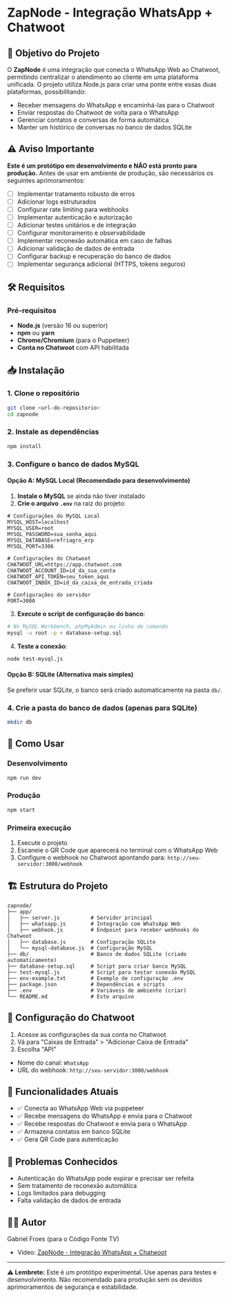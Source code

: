 # ZapNode - Integração WhatsApp + Chatwoot

## 🎯 Objetivo do Projeto

O **ZapNode** é uma integração que conecta o WhatsApp Web ao Chatwoot, permitindo centralizar o atendimento ao cliente em uma plataforma unificada. O projeto utiliza Node.js para criar uma ponte entre essas duas plataformas, possibilitando:

- Receber mensagens do WhatsApp e encaminhá-las para o Chatwoot
- Enviar respostas do Chatwoot de volta para o WhatsApp
- Gerenciar contatos e conversas de forma automática
- Manter um histórico de conversas no banco de dados SQLite

## ⚠️ Aviso Importante

**Este é um protótipo em desenvolvimento e NÃO está pronto para produção.** Antes de usar em ambiente de produção, são necessários os seguintes aprimoramentos:

- [ ] Implementar tratamento robusto de erros
- [ ] Adicionar logs estruturados
- [ ] Configurar rate limiting para webhooks
- [ ] Implementar autenticação e autorização
- [ ] Adicionar testes unitários e de integração
- [ ] Configurar monitoramento e observabilidade
- [ ] Implementar reconexão automática em caso de falhas
- [ ] Adicionar validação de dados de entrada
- [ ] Configurar backup e recuperação do banco de dados
- [ ] Implementar segurança adicional (HTTPS, tokens seguros)

## 🛠️ Requisitos

### Pré-requisitos

- **Node.js** (versão 16 ou superior)
- **npm** ou **yarn**
- **Chrome/Chromium** (para o Puppeteer)
- **Conta no Chatwoot** com API habilitada

## 📥 Instalação

### 1. Clone o repositório

```bash
git clone <url-do-repositorio>
cd zapnode
```

### 2. Instale as dependências

```bash
npm install
```

### 3. Configure o banco de dados MySQL

#### Opção A: MySQL Local (Recomendado para desenvolvimento)

1. **Instale o MySQL** se ainda não tiver instalado
2. **Crie o arquivo `.env`** na raiz do projeto:

```env
# Configurações do MySQL Local
MYSQL_HOST=localhost
MYSQL_USER=root
MYSQL_PASSWORD=sua_senha_aqui
MYSQL_DATABASE=refriagro_erp
MYSQL_PORT=3306

# Configurações do Chatwoot
CHATWOOT_URL=https://app.chatwoot.com
CHATWOOT_ACCOUNT_ID=id_da_sua_conta
CHATWOOT_API_TOKEN=seu_token_aqui
CHATWOOT_INBOX_ID=id_da_caixa_de_entrada_criada

# Configurações do servidor
PORT=3000
```

3. **Execute o script de configuração do banco**:
```bash
# No MySQL Workbench, phpMyAdmin ou linha de comando
mysql -u root -p < database-setup.sql
```

4. **Teste a conexão**:
```bash
node test-mysql.js
```

#### Opção B: SQLite (Alternativa mais simples)

Se preferir usar SQLite, o banco será criado automaticamente na pasta `db/`.

### 4. Crie a pasta do banco de dados (apenas para SQLite)

```bash
mkdir db
```

## 🚀 Como Usar

### Desenvolvimento

```bash
npm run dev
```

### Produção

```bash
npm start
```

### Primeira execução

1. Execute o projeto
2. Escaneie o QR Code que aparecerá no terminal com o WhatsApp Web
3. Configure o webhook no Chatwoot apontando para: `http://seu-servidor:3000/webhook`

## 🏗️ Estrutura do Projeto

```text
zapnode/
├── app/
│   ├── server.js          # Servidor principal
│   ├── whatsapp.js        # Integração com WhatsApp Web
│   ├── webhook.js         # Endpoint para receber webhooks do Chatwoot
│   ├── database.js        # Configuração SQLite
│   └── mysql-database.js  # Configuração MySQL
├── db/                    # Banco de dados SQLite (criado automaticamente)
├── database-setup.sql     # Script para criar banco MySQL
├── test-mysql.js          # Script para testar conexão MySQL
├── env-example.txt        # Exemplo de configuração .env
├── package.json           # Dependências e scripts
├── .env                   # Variáveis de ambiente (criar)
└── README.md              # Este arquivo
```

## 🔧 Configuração do Chatwoot

1. Acesse as configurações da sua conta no Chatwoot
2. Vá para "Caixas de Entrada" > "Adicionar Caixa de Entrada"
3. Escolha "API"

- Nome do canal: `WhatsApp`
- URL do webhook: `http://seu-servidor:3000/webhook`

## 📝 Funcionalidades Atuais

- ✅ Conecta ao WhatsApp Web via puppeteer
- ✅ Recebe mensagens do WhatsApp e envia para o Chatwoot
- ✅ Recebe respostas do Chatwoot e envia para o WhatsApp
- ✅ Armazena contatos em banco SQLite
- ✅ Gera QR Code para autenticação

## 🐛 Problemas Conhecidos

- Autenticação do WhatsApp pode expirar e precisar ser refeita
- Sem tratamento de reconexão automática
- Logs limitados para debugging
- Falta validação de dados de entrada

## 👨‍💻 Autor

Gabriel Froes (para o Código Fonte TV)

- Video: [ZapNode - Integração WhatsApp + Chatwoot](https://www.youtube.com/@codigofontetv)

---

**⚠️ Lembrete:** Este é um protótipo experimental. Use apenas para testes e desenvolvimento. Não recomendado para produção sem os devidos aprimoramentos de segurança e estabilidade.
